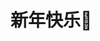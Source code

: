 <!-- 
<picture>
    <source media="(prefers-color-scheme: dark)" srcset="https://raw.githubusercontent.com/playitsafe/playitsafe/output/github-contribution-grid-snake-dark.svg">
    <source media="(prefers-color-scheme: light)" srcset="https://raw.githubusercontent.com/playitsafe/playitsafe/output/github-contribution-grid-snake.svg">
    <img alt="github contribution grid snake animation" src="https://raw.githubusercontent.com/playitsafe/playitsafe/output/github-contribution-grid-snake.svg">
    <br />
</picture>
 -->


# 新年快乐🎇
